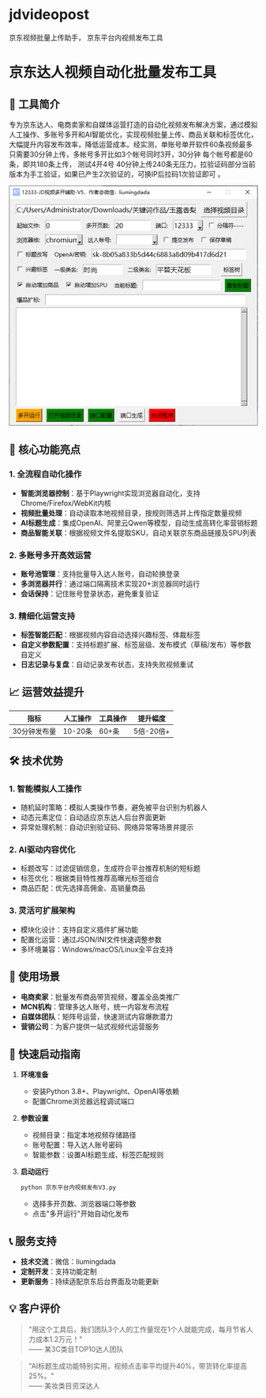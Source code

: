 # jdvideopost
京东视频批量上传助手， 京东平台内视频发布工具

# 京东达人视频自动化批量发布工具  

## 🚀 工具简介  
专为京东达人、电商卖家和自媒体运营打造的自动化视频发布解决方案，通过模拟人工操作、多账号多开和AI智能优化，实现视频批量上传、商品关联和标签优化，大幅提升内容发布效率，降低运营成本。经实测，单账号单开软件60条视频最多只需要30分钟上传，多帐号多开比如3个帐号同时3开，30分钟 每个帐号都是60条，即共180条上传， 测试4开4号 40分钟上传240条无压力，拉验证码部分当前版本为手工验证，如果已产生2次验证的，可换IP后拉码1次验证即可 。  

![京东平台内视频发布V3工具界面](京东达人视频上传界面.jpg)

## 🌟 核心功能亮点  

### 1. **全流程自动化操作**  
- **智能浏览器控制**：基于Playwright实现浏览器自动化，支持Chrome/Firefox/WebKit内核  
- **视频批量处理**：自动读取本地视频目录，按规则筛选并上传指定数量视频  
- **AI标题生成**：集成OpenAI、阿里云Qwen等模型，自动生成高转化率营销标题  
- **商品智能关联**：根据视频文件名提取SKU，自动关联京东商品链接及SPU列表  

### 2. **多账号多开高效运营**  
- **账号池管理**：支持批量导入达人账号，自动轮换登录  
- **多浏览器并行**：通过端口隔离技术实现20+浏览器同时运行  
- **会话保持**：记住账号登录状态，避免重复验证  

### 3. **精细化运营支持**  
- **标签智能匹配**：根据视频内容自动选择兴趣标签、体裁标签  
- **自定义参数配置**：支持标题扩展、标签层级、发布模式（草稿/发布）等参数自定义  
- **日志记录与复盘**：自动记录发布状态，支持失败视频重试  


## 📈 运营效益提升  

| 指标         | 人工操作         | 工具操作         | 提升幅度 |
|--------------|------------------|------------------|----------|
| 30分钟发布量  | 10-20条          | 60+条           | 5倍-20倍+  |


## 🛠️ 技术优势  

### 1. **智能模拟人工操作**  
- 随机延时策略：模拟人类操作节奏，避免被平台识别为机器人  
- 动态元素定位：自动适应京东达人后台界面更新  
- 异常处理机制：自动识别验证码、网络异常等场景并提示  

### 2. **AI驱动内容优化**  
- 标题改写：过滤促销信息，生成符合平台推荐机制的短标题  
- 标签优化：根据类目特性推荐高曝光标签组合  
- 商品匹配：优先选择高佣金、高销量商品  

### 3. **灵活可扩展架构**  
- 模块化设计：支持自定义插件扩展功能  
- 配置化运营：通过JSON/INI文件快速调整参数  
- 多环境兼容：Windows/macOS/Linux全平台支持  


## 📌 使用场景  

- **电商卖家**：批量发布商品带货视频，覆盖全品类推广  
- **MCN机构**：管理多达人账号，统一内容发布流程  
- **自媒体团队**：矩阵号运营，快速测试内容爆款潜力  
- **营销公司**：为客户提供一站式视频代运营服务  


## 🚦 快速启动指南  

1. **环境准备**  
   - 安装Python 3.8+、Playwright、OpenAI等依赖  
   - 配置Chrome浏览器远程调试端口  

2. **参数设置**  
   - 视频目录：指定本地视频存储路径  
   - 账号配置：导入达人账号密码  
   - 智能参数：设置AI标题生成、标签匹配规则  

3. **启动运行**  
   ```bash
   python 京东平台内视频发布V3.py
   ```  
   - 选择多开页数、浏览器端口等参数  
   - 点击"多开运行"开始自动化发布  


## 📞 服务支持  

- **技术交流**：微信：liumingdada 
- **定制开发**：支持功能定制  
- **更新服务**：持续适配京东后台界面及功能更新  


## 💡 客户评价  

> "用这个工具后，我们团队3个人的工作量现在1个人就能完成，每月节省人力成本1.2万元！"  
> —— 某3C类目TOP10达人团队  

> "AI标题生成功能特别实用，视频点击率平均提升40%，带货转化率提高25%。"  
> —— 美妆类目资深达人  
